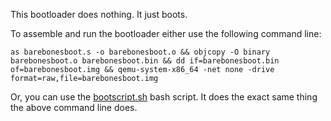 This bootloader does nothing. It just boots.

To assemble and run the bootloader either use the following command line:

`as barebonesboot.s -o barebonesboot.o && objcopy -O binary barebonesboot.o barebonesboot.bin && dd if=barebonesboot.bin of=barebonesboot.img && qemu-system-x86_64 -net none -drive format=raw,file=barebonesboot.img`

Or, you can use the [bootscript.sh](https://github.com/Demkeys/x86-Assembly-ATT-Bootloaders/blob/master/BarebonesBoot/bootscript.sh) bash script. It does the exact same thing the above command line does.
